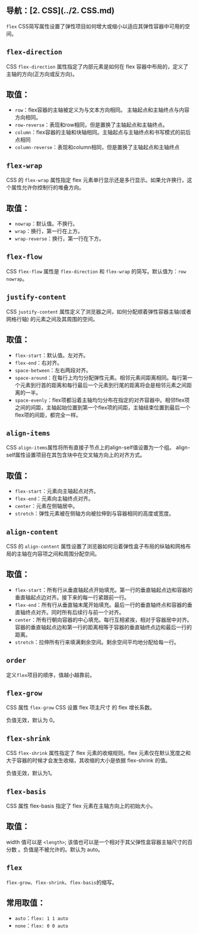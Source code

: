 ## 导航：[2. CSS](../2. CSS.md)

`flex` CSS简写属性设置了弹性项目如何增大或缩小以适应其弹性容器中可用的空间。

## `flex-direction`

CSS `flex-direction` 属性指定了内部元素是如何在 flex 容器中布局的，定义了主轴的方向(正方向或反方向)。

## 取值：

-   `row`：flex容器的主轴被定义为与文本方向相同。 主轴起点和主轴终点与内容方向相同。
-   `row-reverse`：表现和row相同，但是置换了主轴起点和主轴终点。
-   `column`：flex容器的主轴和块轴相同。主轴起点与主轴终点和书写模式的前后点相同
-   `column-reverse`：表现和column相同，但是置换了主轴起点和主轴终点

## `flex-wrap`

CSS 的 `flex-wrap` 属性指定 flex 元素单行显示还是多行显示。如果允许换行，这个属性允许你控制行的堆叠方向。

## 取值：

-   `nowrap`：默认值。不换行。
-   `wrap`：换行，第一行在上方。
-   `wrap-reverse`：换行，第一行在下方。

## `flex-flow`

CSS `flex-flow` 属性是 `flex-direction` 和 `flex-wrap` 的简写。默认值为：`row nowrap`。

## `justify-content`

CSS `justify-content` 属性定义了浏览器之间，如何分配顺着弹性容器主轴(或者网格行轴) 的元素之间及其周围的空间。

## 取值：

-   `flex-start`：默认值。左对齐。
-   `flex-end`：右对齐。
-   `space-between`：左右两段对齐。
-   `space-around`：在每行上均匀分配弹性元素。相邻元素间距离相同。每行第一个元素到行首的距离和每行最后一个元素到行尾的距离将会是相邻元素之间距离的一半。
-   `space-evenly`：flex项都沿着主轴均匀分布在指定的对齐容器中。相邻flex项之间的间距，主轴起始位置到第一个flex项的间距，主轴结束位置到最后一个flex项的间距，都完全一样。

## `align-items`

CSS `align-items`属性将所有直接子节点上的align-self值设置为一个组。 align-self属性设置项目在其包含块中在交叉轴方向上的对齐方式。

## 取值：

-   `flex-start`：元素向主轴起点对齐。
-   `flex-end`：元素向主轴终点对齐。
-   `center`：元素在侧轴居中。
-   `stretch`：弹性元素被在侧轴方向被拉伸到与容器相同的高度或宽度。

## `align-content`

CSS 的 `align-content` 属性设置了浏览器如何沿着弹性盒子布局的纵轴和网格布局的主轴在内容项之间和周围分配空间。

## 取值：

-   `flex-start`：所有行从垂直轴起点开始填充。第一行的垂直轴起点边和容器的垂直轴起点边对齐。接下来的每一行紧跟前一行。
-   `flex-end`：所有行从垂直轴末尾开始填充。最后一行的垂直轴终点和容器的垂直轴终点对齐。同时所有后续行与前一个对齐。
-   `center`：所有行朝向容器的中心填充。每行互相紧挨，相对于容器居中对齐。容器的垂直轴起点边和第一行的距离相等于容器的垂直轴终点边和最后一行的距离。
-   `stretch`：拉伸所有行来填满剩余空间。剩余空间平均地分配给每一行。

## `order`

定义`flex`项目的顺序，值越小越靠前。

## `flex-grow`

CSS 属性 `flex-grow` CSS 设置 flex 项主尺寸 的 flex 增长系数。

负值无效，默认为 0。

## `flex-shrink`

CSS `flex-shrink` 属性指定了 flex 元素的收缩规则。flex 元素仅在默认宽度之和大于容器的时候才会发生收缩，其收缩的大小是依据 flex-shrink 的值。

负值无效，默认为1。

## `flex-basis`

CSS 属性 flex-basis 指定了 flex 元素在主轴方向上的初始大小。

## 取值：

width 值可以是 `<length>`; 该值也可以是一个相对于其父弹性盒容器主轴尺寸的百分数 。负值是不被允许的。默认为 auto。

## `flex`

`flex-grow`、`flex-shrink`、`flex-basis`的缩写。

## 常用取值：

-   `auto`：`flex: 1 1 auto`
-   `none`：`flex: 0 0 auto`